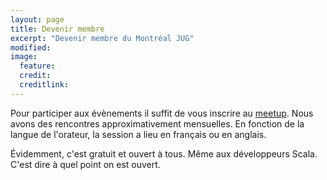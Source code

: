 ```yaml
---
layout: page
title: Devenir membre
excerpt: "Devenir membre du Montréal JUG"
modified:
image:
  feature:
  credit:
  creditlink:
---
```


Pour participer aux évènements il suffit de vous inscrire au <a href="http://www.meetup.com/montreal-jug/" target="_blank">meetup</a>. 
Nous avons des rencontres approximativement mensuelles. En fonction de la langue de l'orateur, la session a lieu en français 
ou en anglais. 

Évidemment, c'est gratuit et ouvert à tous. Même aux développeurs Scala. C'est dire à quel point on est ouvert.
